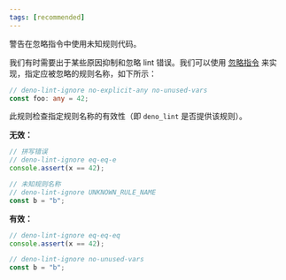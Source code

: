 ```yaml
---
tags: [recommended]
---
```


警告在忽略指令中使用未知规则代码。

我们有时需要出于某些原因抑制和忽略 lint 错误。我们可以使用 [忽略指令](/go/lint-ignore/) 来实现，指定应被忽略的规则名称，如下所示：

```typescript
// deno-lint-ignore no-explicit-any no-unused-vars
const foo: any = 42;
```

此规则检查指定规则名称的有效性（即 `deno_lint` 是否提供该规则）。

**无效：**

```typescript
// 拼写错误
// deno-lint-ignore eq-eq-e
console.assert(x == 42);

// 未知规则名称
// deno-lint-ignore UNKNOWN_RULE_NAME
const b = "b";
```

**有效：**

```typescript
// deno-lint-ignore eq-eq-eq
console.assert(x == 42);

// deno-lint-ignore no-unused-vars
const b = "b";
```